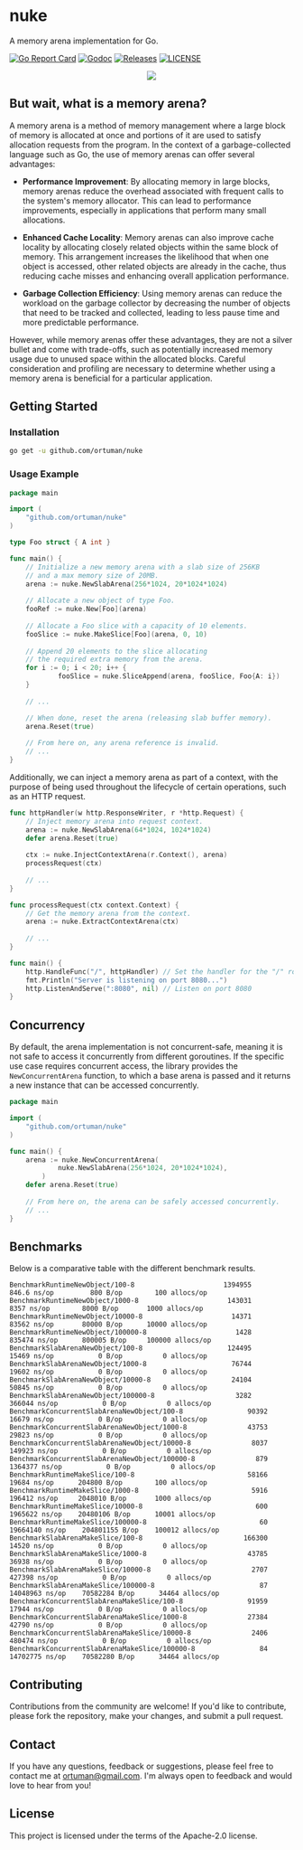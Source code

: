 # nuke

A memory arena implementation for Go.

[![Go Report Card](https://goreportcard.com/badge/github.com/ortuman/nuke?style=flat-square)](https://goreportcard.com/report/github.com/ortuman/nuke)
[![Godoc](http://img.shields.io/badge/go-documentation-blue.svg?style=flat-square)](https://godoc.org/github.com/ortuman/nuke)
[![Releases](https://img.shields.io/github/release/ortuman/nuke/all.svg?style=flat-square)](https://github.com/ortuman/nuke/releases)
[![LICENSE](https://img.shields.io/github/license/ortuman/nuke.svg?style=flat-square)](https://github.com/ortuman/nuke/blob/master/LICENSE)

<div align="center">
    <a href="#">
      <img src="./logo/logo-0.png">
    </a>
</div>

## But wait, what is a memory arena?

A memory arena is a method of memory management where a large block of memory is allocated at once and portions of it are used to satisfy allocation requests from the program. In the context of a garbage-collected language such as Go, the use of memory arenas can offer several advantages:

* **Performance Improvement**: By allocating memory in large blocks, memory arenas reduce the overhead associated with frequent calls to the system's memory allocator. This can lead to performance improvements, especially in applications that perform many small allocations.

* **Enhanced Cache Locality**: Memory arenas can also improve cache locality by allocating closely related objects within the same block of memory. This arrangement increases the likelihood that when one object is accessed, other related objects are already in the cache, thus reducing cache misses and enhancing overall application performance.

* **Garbage Collection Efficiency**: Using memory arenas can reduce the workload on the garbage collector by decreasing the number of objects that need to be tracked and collected, leading to less pause time and more predictable performance.

However, while memory arenas offer these advantages, they are not a silver bullet and come with trade-offs, such as potentially increased memory usage due to unused space within the allocated blocks. Careful consideration and profiling are necessary to determine whether using a memory arena is beneficial for a particular application.

## Getting Started

### Installation

```sh
go get -u github.com/ortuman/nuke
```

### Usage Example

```go
package main

import (
	"github.com/ortuman/nuke"
)

type Foo struct { A int }

func main() {
	// Initialize a new memory arena with a slab size of 256KB 
	// and a max memory size of 20MB.
	arena := nuke.NewSlabArena(256*1024, 20*1024*1024)
	
	// Allocate a new object of type Foo.
	fooRef := nuke.New[Foo](arena)
	
	// Allocate a Foo slice with a capacity of 10 elements.
	fooSlice := nuke.MakeSlice[Foo](arena, 0, 10)
	
	// Append 20 elements to the slice allocating 
	// the required extra memory from the arena.
	for i := 0; i < 20; i++ {
            fooSlice = nuke.SliceAppend(arena, fooSlice, Foo{A: i})
	}
	
	// ...

	// When done, reset the arena (releasing slab buffer memory).
	arena.Reset(true)
	
	// From here on, any arena reference is invalid.
	// ...
}
```

Additionally, we can inject a memory arena as part of a context, with the purpose of being used throughout the lifecycle of certain operations, such as an HTTP request.

```go
func httpHandler(w http.ResponseWriter, r *http.Request) {
    // Inject memory arena into request context.
    arena := nuke.NewSlabArena(64*1024, 1024*1024)
    defer arena.Reset(true)
	
    ctx := nuke.InjectContextArena(r.Context(), arena)
    processRequest(ctx)
    
    // ...
}

func processRequest(ctx context.Context) {
    // Get the memory arena from the context.
    arena := nuke.ExtractContextArena(ctx)
	
    // ...
}

func main() {
    http.HandleFunc("/", httpHandler) // Set the handler for the "/" route
    fmt.Println("Server is listening on port 8080...")
    http.ListenAndServe(":8080", nil) // Listen on port 8080
}
```

## Concurrency

By default, the arena implementation is not concurrent-safe, meaning it is not safe to access it concurrently from different goroutines. If the specific use case requires concurrent access, the library provides the `NewConcurrentArena` function, to which a base arena is passed and it returns a new instance that can be accessed concurrently.

```go
package main

import (
	"github.com/ortuman/nuke"
)

func main() {
	arena := nuke.NewConcurrentArena(
            nuke.NewSlabArena(256*1024, 20*1024*1024),
        )
	defer arena.Reset(true)
	
	// From here on, the arena can be safely accessed concurrently.
	// ...
}
```

## Benchmarks

Below is a comparative table with the different benchmark results.

```
BenchmarkRuntimeNewObject/100-8           	         1394955	     846.6 ns/op	     800 B/op	     100 allocs/op
BenchmarkRuntimeNewObject/1000-8          	          143031	      8357 ns/op	    8000 B/op	    1000 allocs/op
BenchmarkRuntimeNewObject/10000-8         	           14371	     83562 ns/op	   80000 B/op	   10000 allocs/op
BenchmarkRuntimeNewObject/100000-8        	            1428	    835474 ns/op	  800005 B/op	  100000 allocs/op
BenchmarkSlabArenaNewObject/100-8         	          124495	     15469 ns/op	       0 B/op	       0 allocs/op
BenchmarkSlabArenaNewObject/1000-8        	           76744	     19602 ns/op	       0 B/op	       0 allocs/op
BenchmarkSlabArenaNewObject/10000-8       	           24104	     50845 ns/op	       0 B/op	       0 allocs/op
BenchmarkSlabArenaNewObject/100000-8      	            3282	    366044 ns/op	       0 B/op	       0 allocs/op
BenchmarkConcurrentSlabArenaNewObject/100-8         	   90392	     16679 ns/op	       0 B/op	       0 allocs/op
BenchmarkConcurrentSlabArenaNewObject/1000-8        	   43753	     29823 ns/op	       0 B/op	       0 allocs/op
BenchmarkConcurrentSlabArenaNewObject/10000-8       	    8037	    149923 ns/op	       0 B/op	       0 allocs/op
BenchmarkConcurrentSlabArenaNewObject/100000-8      	     879	   1364377 ns/op	       0 B/op	       0 allocs/op
BenchmarkRuntimeMakeSlice/100-8                     	   58166	     19684 ns/op	  204800 B/op	     100 allocs/op
BenchmarkRuntimeMakeSlice/1000-8                    	    5916	    196412 ns/op	 2048010 B/op	    1000 allocs/op
BenchmarkRuntimeMakeSlice/10000-8                   	     600	   1965622 ns/op	20480106 B/op	   10001 allocs/op
BenchmarkRuntimeMakeSlice/100000-8                  	      60	  19664140 ns/op	204801155 B/op	  100012 allocs/op
BenchmarkSlabArenaMakeSlice/100-8                   	  166300	     14520 ns/op	       0 B/op	       0 allocs/op
BenchmarkSlabArenaMakeSlice/1000-8                  	   43785	     36938 ns/op	       0 B/op	       0 allocs/op
BenchmarkSlabArenaMakeSlice/10000-8                 	    2707	    427398 ns/op	       0 B/op	       0 allocs/op
BenchmarkSlabArenaMakeSlice/100000-8                	      87	  14048963 ns/op	70582284 B/op	   34464 allocs/op
BenchmarkConcurrentSlabArenaMakeSlice/100-8         	   91959	     17944 ns/op	       0 B/op	       0 allocs/op
BenchmarkConcurrentSlabArenaMakeSlice/1000-8        	   27384	     42790 ns/op	       0 B/op	       0 allocs/op
BenchmarkConcurrentSlabArenaMakeSlice/10000-8       	    2406	    480474 ns/op	       0 B/op	       0 allocs/op
BenchmarkConcurrentSlabArenaMakeSlice/100000-8      	      84	  14702775 ns/op	70582280 B/op	   34464 allocs/op
```

## Contributing

Contributions from the community are welcome! If you'd like to contribute, please fork the repository, make your changes, and submit a pull request.

## Contact
If you have any questions, feedback or suggestions, please feel free to contact me at ortuman@gmail.com. I'm always open to feedback and would love to hear from you!

## License

This project is licensed under the terms of the Apache-2.0 license.